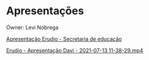 # Apresentações

Owner: Levi Nóbrega

[Apresentação Erudio - Secretaria de educação](https://docs.google.com/presentation/d/1pn71i9P0QqalGaPrkl96z9vZRx80_B1kGK7242nrloo/edit?usp=drivesdk)

[Erudio - Apresentação Davi - 2021-07-13 11-38-29.mp4](https://drive.google.com/file/d/1MwUqkmNhFHKSryq5WSkCe7_1RWoxXIl6/view?usp=drivesdk)